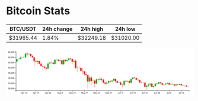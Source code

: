 # Bitcoin Stats

BTC/USDT|24h change|24h high|24h low|
|---|---|---|---|
|$31965.44|1.84%|$32249.18|$31020.00|

<img src="./chart.svg">
